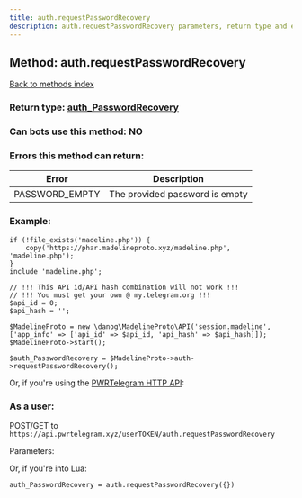 ```yaml
---
title: auth.requestPasswordRecovery
description: auth.requestPasswordRecovery parameters, return type and example
---
```

## Method: auth.requestPasswordRecovery  
[Back to methods index](index.md)




### Return type: [auth\_PasswordRecovery](../types/auth_PasswordRecovery.md)

### Can bots use this method: **NO**


### Errors this method can return:

| Error    | Description   |
|----------|---------------|
|PASSWORD_EMPTY|The provided password is empty|


### Example:


```
if (!file_exists('madeline.php')) {
    copy('https://phar.madelineproto.xyz/madeline.php', 'madeline.php');
}
include 'madeline.php';

// !!! This API id/API hash combination will not work !!!
// !!! You must get your own @ my.telegram.org !!!
$api_id = 0;
$api_hash = '';

$MadelineProto = new \danog\MadelineProto\API('session.madeline', ['app_info' => ['api_id' => $api_id, 'api_hash' => $api_hash]]);
$MadelineProto->start();

$auth_PasswordRecovery = $MadelineProto->auth->requestPasswordRecovery();
```

Or, if you're using the [PWRTelegram HTTP API](https://pwrtelegram.xyz):



### As a user:

POST/GET to `https://api.pwrtelegram.xyz/userTOKEN/auth.requestPasswordRecovery`

Parameters:




Or, if you're into Lua:

```
auth_PasswordRecovery = auth.requestPasswordRecovery({})
```

